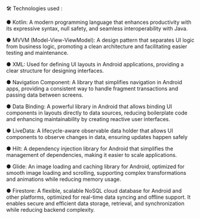 🛠️ Technologies used :

● Kotlin: A modern programming language that enhances productivity with its expressive syntax, null safety, and seamless interoperability with Java.

● MVVM (Model-View-ViewModel): A design pattern that separates UI logic from business logic, promoting a clean architecture and facilitating easier testing and maintenance.

● XML: Used for defining UI layouts in Android applications, providing a clear structure for designing interfaces.

● Navigation Component: A library that simplifies navigation in Android apps, providing a consistent way to handle fragment transactions and passing data between screens.

● Data Binding: A powerful library in Android that allows binding UI components in layouts directly to data sources, reducing boilerplate code and enhancing maintainability by creating reactive user interfaces.

● LiveData: A lifecycle-aware observable data holder that allows UI components to observe changes in data, ensuring updates happen safely

● Hilt: A dependency injection library for Android that simplifies the management of dependencies, making it easier to scale applications.

● Glide: An image loading and caching library for Android, optimized for smooth image loading and scrolling, supporting complex transformations and animations while reducing memory usage.

● Firestore: A flexible, scalable NoSQL cloud database for Android and other platforms, optimized for real-time data syncing and offline support. It enables secure and efficient data storage, retrieval, and synchronization while reducing backend complexity.
